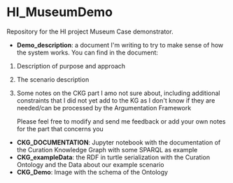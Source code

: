 # HI_MuseumDemo
Repository for the HI project Museum Case demonstrator.

* **Demo_description**: a document I'm writing to try to make sense of how the system works. You can find in the document:

1. Description of purpose and approach
2. The scenario description
3. Some notes on the CKG part I amo not sure about, including additional constraints that I did not yet add to the KG as I don't know if they are needed/can be processed by the Argumentation Framework

    Please feel free to modify and send me feedback or add your own notes for the part that concerns you

* **CKG_DOCUMENTATION**: Jupyter notebook with the documentation of the Curation Knowledge Graph with some SPARQL as example
* **CKG_exampleData**: the RDF in turtle serialization with the Curation Ontology and the Data about our example scenario
* **CKG_Demo**: Image with the schema of the Ontology
